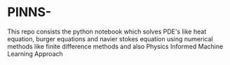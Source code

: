 # PINNS-
This repo consists the python notebook which solves PDE's like heat equation, burger equations and navier stokes equation using numerical 
methods like finite difference methods and also Physics Informed Machine Learning Approach
